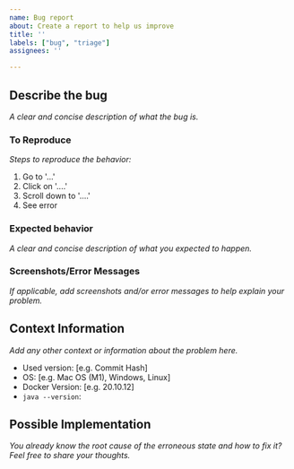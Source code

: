 ```yaml
---
name: Bug report
about: Create a report to help us improve
title: ''
labels: ["bug", "triage"]
assignees: ''

---
```


## Describe the bug

_A clear and concise description of what the bug is._

### To Reproduce

_Steps to reproduce the behavior:_

1. Go to '...'
2. Click on '....'
3. Scroll down to '....'
4. See error

### Expected behavior

_A clear and concise description of what you expected to happen._

### Screenshots/Error Messages

_If applicable, add screenshots and/or error messages to help explain your problem._

## Context Information

_Add any other context or information about the problem here._

- Used version: [e.g. Commit Hash]
- OS: [e.g. Mac OS (M1), Windows, Linux]
- Docker Version: [e.g. 20.10.12]
- `java --version`:

## Possible Implementation

_You already know the root cause of the erroneous state and how to fix it? Feel free to share your thoughts._
